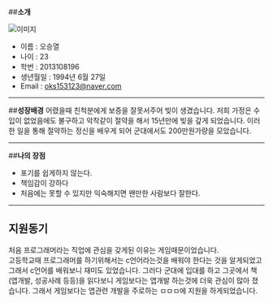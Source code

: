 ##__소개__

![이미지](https://www.dropbox.com/s/hpdbalxwoo9zf69/zzz.jpg?dl=0)  
- 이름 : 오승열  
- 나이 : 23  
- 학번 : 2013108196  
- 생년월일 : 1994년 6월 27일  
- Email : <oks153123@naver.com>

___

##__성장배경__
어렸을때 친척분에게 보증을 잘못서주어 빚이 생겼습니다.  저희 가정은 수입이 없었음에도 불구하고 악착같이 절약을 해서  15년만에 빚을 갚게 되었습니다. 이러한 일을 통해 절약하는 정신을  배우게 되어 군대에서도 200만원가량을 모았습니다.


___

##__나의 장점__

 - 포기를 쉽게하지 않는다.
 - 책임감이 강하다
 - 처음에는 못할 수 있지만 익숙해지면 왠만한 사람보다 잘한다.
___
## __지원동기__

처음 프로그래머라는 직업에 관심을 갖게된 이유는 게임때문이었습니다.  
고등학교때 프로그래머를 하기위해서는 c언어라는것을 배워야 한다는 것을 알게되었고 그래서 c언어를 배워보니 재미도 있었습니다. 그러다 군대에 입대를 하고 그곳에서 책(앱개발, 성공사례 등등)을 읽다보니 게임보다는 앱개발 하는것에 더욱 관심이 많아 졌습니다. 그래서 게임보다는 앱관련 개발을 주로하는 ㅁㅁㅁ에 지원을 하게되었습니다. 
